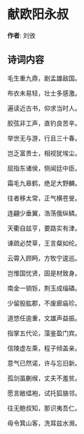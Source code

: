 # 献欧阳永叔

**作者**: 刘攽

## 诗词内容

毛生重九鼎，剧孟雄敌国。

布衣未易轻，壮士多感激。

遍读近古书，仰求当时人。

胶弦非工声，直钓良苦辛。

举世无与游，行且三十春。

岂乏富贵士，相视犹埃尘。

屈指东诸侯，侧闻廷中臣。

霜毛九皋鹤，绝足大野麟。

往者移太常，正气横苍旻。

连翩少垂翼，浩荡俄纵鳞。

天衢自兹亨，要路实有津。

谏疏必焚草，王言粲如纶。

云霄入顾眄，方牧宁逡巡。

岂惟国忧贤，固是材致身。

南金一销铄，荆玉成缁磷。

少留股肱郡，不废廊庙珍。

道悠任逾重，文雄声益振。

指掌五代论，藻鉴盈门宾。

信陵虚左乘，程子倾盖亲。

意气已然诺，许与忘旧新。

孤剑虽蒯缑，丈夫不羞贫。

愿言敝缊袍，试托狐貉邻。

往无鲍叔知，那识夷吾仁。

毋令箕山客，洗耳兹水濒。

